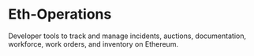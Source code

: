 # Eth-Operations
Developer tools to track and manage incidents, auctions, documentation, workforce, work orders, and inventory on Ethereum. 
